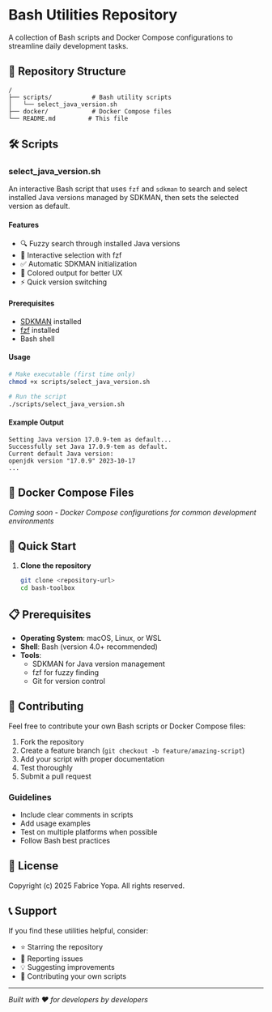 # Bash Utilities Repository

A collection of Bash scripts and Docker Compose configurations to streamline daily development tasks.

## 📁 Repository Structure

```
/
├── scripts/           # Bash utility scripts
│   └── select_java_version.sh
├── docker/            # Docker Compose files
└── README.md         # This file
```

## 🛠️ Scripts

### select_java_version.sh

An interactive Bash script that uses `fzf` and `sdkman` to search and select installed Java versions managed by SDKMAN, then sets the selected version as default.

#### Features

- 🔍 Fuzzy search through installed Java versions
- 🎯 Interactive selection with fzf
- ✅ Automatic SDKMAN initialization
- 🎨 Colored output for better UX
- ⚡ Quick version switching

#### Prerequisites

- [SDKMAN](https://sdkman.io/) installed
- [fzf](https://github.com/junegunn/fzf) installed
- Bash shell

#### Usage

```bash
# Make executable (first time only)
chmod +x scripts/select_java_version.sh

# Run the script
./scripts/select_java_version.sh
```

#### Example Output

```
Setting Java version 17.0.9-tem as default...
Successfully set Java 17.0.9-tem as default.
Current default Java version:
openjdk version "17.0.9" 2023-10-17
...
```

## 🐳 Docker Compose Files

_Coming soon - Docker Compose configurations for common development environments_

## 🚀 Quick Start

1. **Clone the repository**

   ```bash
   git clone <repository-url>
   cd bash-toolbox
   ```

## 📋 Prerequisites

- **Operating System**: macOS, Linux, or WSL
- **Shell**: Bash (version 4.0+ recommended)
- **Tools**:
  - SDKMAN for Java version management
  - fzf for fuzzy finding
  - Git for version control

## 🤝 Contributing

Feel free to contribute your own Bash scripts or Docker Compose files:

1. Fork the repository
2. Create a feature branch (`git checkout -b feature/amazing-script`)
3. Add your script with proper documentation
4. Test thoroughly
5. Submit a pull request

### Guidelines

- Include clear comments in scripts
- Add usage examples
- Test on multiple platforms when possible
- Follow Bash best practices

## 📄 License

Copyright (c) 2025 Fabrice Yopa. All rights reserved.

## 📞 Support

If you find these utilities helpful, consider:

- ⭐ Starring the repository
- 🐛 Reporting issues
- 💡 Suggesting improvements
- 🔀 Contributing your own scripts

---

_Built with ❤️ for developers by developers_

